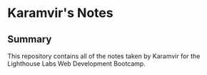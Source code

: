 # Karamvir's Notes

## Summary
This repository contains all of the notes taken by Karamvir for the Lighthouse Labs Web Development Bootcamp.